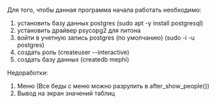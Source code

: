 Для того, чтобы данная программа начала работать необходимо:
1) установить базу данных postgres (sudo apt -y install postgresql)
2) установить драйвер psycopg2 для питона
3) войти в учетную запись postgres (по умолчанию) (sudo -i -u postgres)
4) создать роль (createuser --interactive) 
5) создать базу данных (createdb mephi)

Недоработки:
1) Меню (Все беды с меню можно разрулить в after_show_people())
2) Вывод на экран значений таблиц
